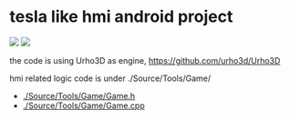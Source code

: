 # tesla like hmi android project

[![](https://img.youtube.com/vi/rxTK5McUPA4/0.jpg)](https://www.youtube.com/watch?v=rxTK5McUPA4)
[![](https://img.youtube.com/vi/ZYY_OpV-Kjs/0.jpg)](https://www.youtube.com/watch?v=ZYY_OpV-Kjs)


the code is using Urho3D as engine, https://github.com/urho3d/Urho3D

hmi related logic code is under ./Source/Tools/Game/

* [./Source/Tools/Game/Game.h](./Source/Tools/Game/Game.h)
* [./Source/Tools/Game/Game.cpp](./Source/Tools/Game/Game.cpp)